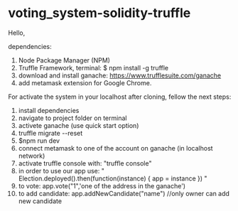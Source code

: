 # voting_system-solidity-truffle
Hello,

dependencies:
1. Node Package Manager (NPM)
2. Truffle Framework, terminal: $ npm install -g truffle
3. download and install ganache: https://www.trufflesuite.com/ganache
4. add metamask extension for Google Chrome.




For activate the system in your localhost after cloning, fellow the next steps:

1. install dependencies
2. navigate to project folder on terminal
3. activete ganache (use quick start option)
4. truffle migrate --reset
5. $npm run dev
6. connect metamask to one of the account on ganache (in localhost network)
7. activate truffle console with: "truffle console"
8. in order to use our app use: " Election.deployed().then(function(instance) { app = instance }) "
9. to vote: app.vote("1",'one of the address in the ganache')
10. to add candidate: app.addNewCandidate("name") //only owner can add new candidate

